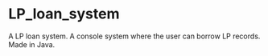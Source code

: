 # LP_loan_system
A LP loan system. A console system where the user can borrow LP records. Made in Java.
